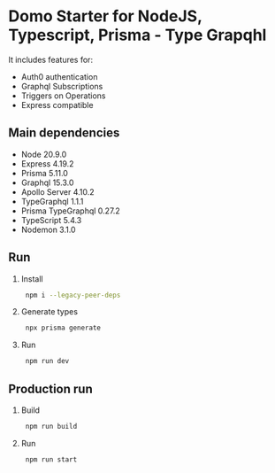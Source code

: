 # Domo Starter for NodeJS, Typescript, Prisma - Type Grapqhl

It includes features for:

- Auth0 authentication
- Graphql Subscriptions
- Triggers on Operations
- Express compatible

## Main dependencies

- Node 20.9.0
- Express 4.19.2
- Prisma 5.11.0
- Graphql 15.3.0
- Apollo Server 4.10.2
- TypeGraphql 1.1.1
- Prisma TypeGraphql 0.27.2
- TypeScript 5.4.3
- Nodemon 3.1.0

## Run

1. Install

   ```bash
    npm i --legacy-peer-deps
   ```

2. Generate types

   ```bash
    npx prisma generate
   ```

3. Run

   ```bash
    npm run dev
   ```

## Production run

1. Build

   ```bash
    npm run build
   ```

2. Run

   ```bash
    npm run start
   ```